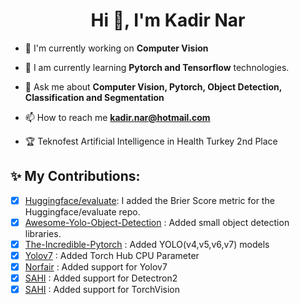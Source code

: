 <h1 align="center">Hi 👋, I'm Kadir Nar</h1>

- 🔭 I'm currently working on **Computer Vision**

- 🌱 I am currently learning **Pytorch and Tensorflow**  technologies.

- 💬 Ask me about **Computer Vision, Pytorch, Object Detection, Classification and Segmentation**

- 📫 How to reach me **kadir.nar@hotmail.com**

- 🏆 Teknofest Artificial Intelligence in Health Turkey 2nd Place

## ✨ My Contributions:
- [X] [Huggingface/evaluate](https://github.com/huggingface/evaluate/pull/275): I added the Brier Score metric for the Huggingface/evaluate repo. 
- [X] [Awesome-Yolo-Object-Detection](https://github.com/dotnet-rs-py/awesome-yolo-object-detection/pull/1) : Added small object detection libraries.
- [X] [The-Incredible-Pytorch](https://github.com/ritchieng/the-incredible-pytorch/pull/132) : Added YOLO(v4,v5,v6,v7) models
- [X] [Yolov7](https://github.com/WongKinYiu/yolov7/pull/423) : Added Torch Hub CPU Parameter 
- [X] [Norfair](https://github.com/tryolabs/norfair/pull/147) : Added support for Yolov7 
- [X] [SAHI](https://github.com/obss/sahi/pull/322) : Added support for Detectron2 
- [X] [SAHI](https://github.com/obss/sahi/pull/486) : Added support for TorchVision 
